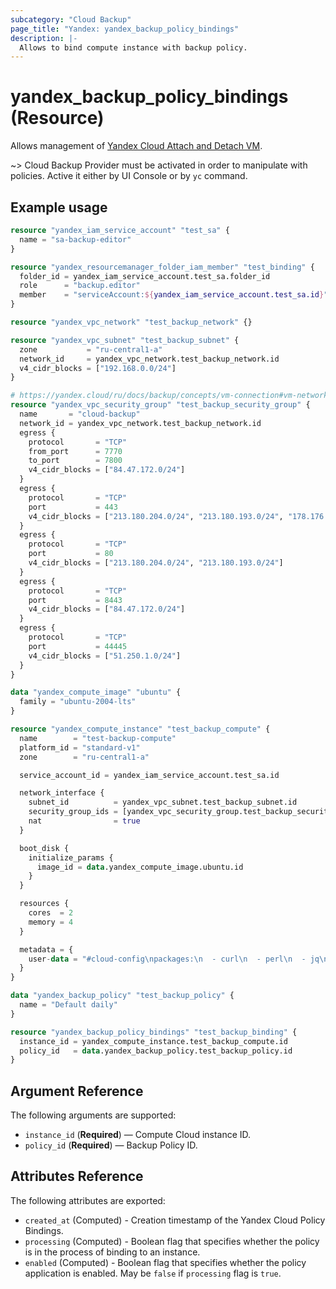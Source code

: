 ```yaml
---
subcategory: "Cloud Backup"
page_title: "Yandex: yandex_backup_policy_bindings"
description: |-
  Allows to bind compute instance with backup policy.
---
```


# yandex_backup_policy_bindings (Resource)

Allows management of [Yandex Cloud Attach and Detach VM](https://yandex.cloud/docs/backup/operations/policy-vm/attach-and-detach-vm).

~> Cloud Backup Provider must be activated in order to manipulate with policies. Active it either by UI Console or by `yc` command.

## Example usage

```terraform
resource "yandex_iam_service_account" "test_sa" {
  name = "sa-backup-editor"
}

resource "yandex_resourcemanager_folder_iam_member" "test_binding" {
  folder_id = yandex_iam_service_account.test_sa.folder_id
  role      = "backup.editor"
  member    = "serviceAccount:${yandex_iam_service_account.test_sa.id}"
}

resource "yandex_vpc_network" "test_backup_network" {}

resource "yandex_vpc_subnet" "test_backup_subnet" {
  zone           = "ru-central1-a"
  network_id     = yandex_vpc_network.test_backup_network.id
  v4_cidr_blocks = ["192.168.0.0/24"]
}

# https://yandex.cloud/ru/docs/backup/concepts/vm-connection#vm-network-access
resource "yandex_vpc_security_group" "test_backup_security_group" {
  name       = "cloud-backup"
  network_id = yandex_vpc_network.test_backup_network.id
  egress {
    protocol       = "TCP"
    from_port      = 7770
    to_port        = 7800
    v4_cidr_blocks = ["84.47.172.0/24"]
  }
  egress {
    protocol       = "TCP"
    port           = 443
    v4_cidr_blocks = ["213.180.204.0/24", "213.180.193.0/24", "178.176.128.0/24", "84.201.181.0/24", "84.47.172.0/24"]
  }
  egress {
    protocol       = "TCP"
    port           = 80
    v4_cidr_blocks = ["213.180.204.0/24", "213.180.193.0/24"]
  }
  egress {
    protocol       = "TCP"
    port           = 8443
    v4_cidr_blocks = ["84.47.172.0/24"]
  }
  egress {
    protocol       = "TCP"
    port           = 44445
    v4_cidr_blocks = ["51.250.1.0/24"]
  }
}

data "yandex_compute_image" "ubuntu" {
  family = "ubuntu-2004-lts"
}

resource "yandex_compute_instance" "test_backup_compute" {
  name        = "test-backup-compute"
  platform_id = "standard-v1"
  zone        = "ru-central1-a"

  service_account_id = yandex_iam_service_account.test_sa.id

  network_interface {
    subnet_id          = yandex_vpc_subnet.test_backup_subnet.id
    security_group_ids = [yandex_vpc_security_group.test_backup_security_group.id]
    nat                = true
  }

  boot_disk {
    initialize_params {
      image_id = data.yandex_compute_image.ubuntu.id
    }
  }

  resources {
    cores  = 2
    memory = 4
  }

  metadata = {
    user-data = "#cloud-config\npackages:\n  - curl\n  - perl\n  - jq\nruncmd:\n  - curl https://storage.yandexcloud.net/backup-distributions/agent_installer.sh | sudo bash\n"
  }
}

data "yandex_backup_policy" "test_backup_policy" {
  name = "Default daily"
}

resource "yandex_backup_policy_bindings" "test_backup_binding" {
  instance_id = yandex_compute_instance.test_backup_compute.id
  policy_id   = data.yandex_backup_policy.test_backup_policy.id
}
```

## Argument Reference

The following arguments are supported:

- `instance_id` (**Required**) — Compute Cloud instance ID.
- `policy_id` (**Required**) — Backup Policy ID.

## Attributes Reference

The following attributes are exported:

* `created_at` (Computed) - Creation timestamp of the Yandex Cloud Policy Bindings.
* `processing` (Computed) - Boolean flag that specifies whether the policy is in the process of binding to an instance.
* `enabled` (Computed) - Boolean flag that specifies whether the policy application is enabled. May be `false` if `processing` flag is `true`.
